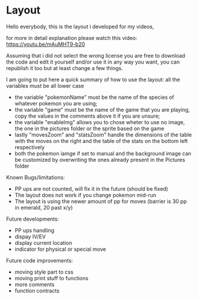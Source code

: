 # Layout
Hello everybody, this is the layout i developed for my videos,

for more in detail explanation please watch this video: https://youtu.be/mAuMHT9-b20

Assuming that i did not select the wrong license you are free to download the code and edit it yourself and/or use it in any way you want, you can republish it too but at least change a few things.

I am going to put here a quick summary of how to use the layout:
all the variables must be all lower case
- the variable "pokemonName" must be the name of the species of whatever pokemon you are using;
- the variable "game" must be the name of the game that you are playing, copy the values in the comments above it if you are unsure;
- the variable "enableImg" allows you to chose wheter to use no image, the one in the pictures folder or the sprite based on the game
- lastly "movesZoom" and "statsZoom" handle the dimensions of the table with the moves on the right and the table of the stats on the bottom left respectively
- both the pokemon iamge if set to manual and the background image can be customized by overwriting the ones already present in the Pictures folder

Known Bugs/limitations:
- PP ups are not counted, will fix it in the future (should be fixed)
- The layout does not work if you change pokemon mid-run
- The layout is using the newer amount of pp for moves (barrier is 30 pp in emerald, 20 past x/y)

Future developments:
- PP ups handling
- dispay IV/EV
- display current location
- indicator for physical or special move 

Future code improvements:
- moving style part to css
- moving print stuff to functions
- more comments
- function contracts
